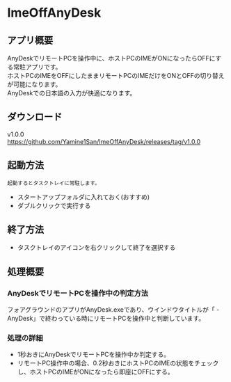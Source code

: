 # ImeOffAnyDesk

## アプリ概要

AnyDeskでリモートPCを操作中に、ホストPCのIMEがONになったらOFFにする常駐アプリです。
<br>ホストPCのIMEをOFFにしたままリモートPCのIMEだけをONとOFFの切り替えが可能になります。
<br>AnyDeskでの日本語の入力が快適になります。

## ダウンロード

v1.0.0<br>
https://github.com/Yamine1San/ImeOffAnyDesk/releases/tag/v1.0.0


## 起動方法

`起動するとタスクトレイに常駐します。`

* スタートアップフォルダに入れておく(おすすめ)
* ダブルクリックで実行する 


## 終了方法

* タスクトレイのアイコンを右クリックして終了を選択する<br>


## 処理概要


### AnyDeskでリモートPCを操作中の判定方法

フォアグラウンドのアプリがAnyDesk.exeであり、ウインドウタイトルが「 - AnyDesk」で終わっている時にリモートPCを操作中と判断しています。

### 処理の詳細

* 1秒おきにAnyDeskでリモートPCを操作中か判定する。
* リモートPC操作中の場合、0.2秒おきにホストPCのIMEの状態をチェックし、ホストPCのIMEがONになったら即座にOFFにする。

